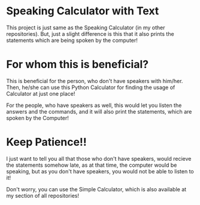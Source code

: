 # Speaking Calculator with Text
This project is just same as the Speaking Calculator (in my other repositories). But, just a slight difference is this that it also prints the statements which are being spoken by the computer!

# For whom this is beneficial?
This is beneficial for the person, who don't have speakers with him/her. Then, he/she can use this Python Calculator for finding the usage of Calculator at just one place!

For the people, who have speakers as well, this would let you listen the answers and the commands, and it will also print the statements, which are spoken by the Computer!

# Keep Patience!!
I just want to tell you all that those who don't have speakers, would recieve the statements somehow late, as at that time, the computer would be speaking, but as you don't have speakers, you would not be able to listen to it!

Don't worry, you can use the Simple Calculator, which is also available at my section of all repositories!
